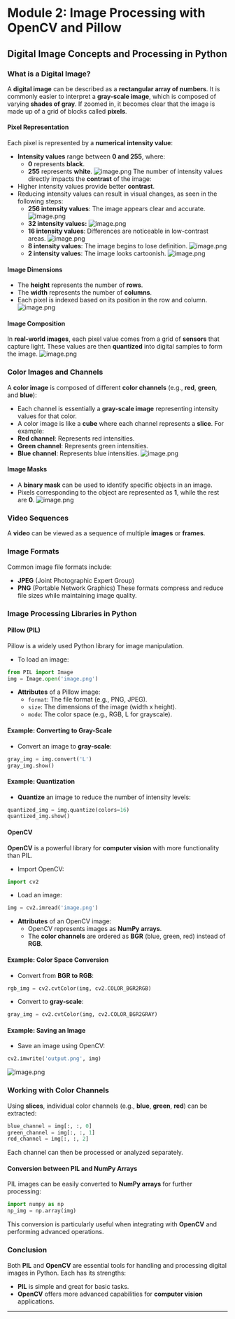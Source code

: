 

# Module 2: Image Processing with OpenCV and Pillow
## Digital Image Concepts and Processing in Python
### What is a Digital Image?
A **digital image** can be described as a **rectangular array of numbers**. It is commonly easier to interpret a **gray-scale image**, which is composed of varying **shades of gray**. If zoomed in, it becomes clear that the image is made up of a grid of blocks called **pixels**.
#### Pixel Representation
Each pixel is represented by a **numerical intensity value**:
- **Intensity values** range between **0 and 255**, where:
	- **0** represents **black**.
	- **255** represents **white**.
![image.png](https://prod-files-secure.s3.us-west-2.amazonaws.com/03e82b26-cccb-4906-bb56-adabcbdc0655/fa1bb4aa-313a-44c2-a7b3-7fa4a8432b08/image.png?X-Amz-Algorithm=AWS4-HMAC-SHA256&X-Amz-Content-Sha256=UNSIGNED-PAYLOAD&X-Amz-Credential=ASIAZI2LB4664WBUUJVI%2F20250128%2Fus-west-2%2Fs3%2Faws4_request&X-Amz-Date=20250128T231343Z&X-Amz-Expires=3600&X-Amz-Security-Token=IQoJb3JpZ2luX2VjEHcaCXVzLXdlc3QtMiJIMEYCIQCoGv%2FvL8Shk3ErOfgrnfWWyCQAit7cseu2F20V%2FEy42wIhAJ2e0lwnJHLnJRV7ZL0jK3LoCnx89HR5Uv0sW%2FT2WTFwKv8DCH8QABoMNjM3NDIzMTgzODA1IgzdE7Z8gZ0GnvuBJQ0q3AOgVsBESuz2C5lpWybGbtPPOVX1oJCuEUI%2FOaCqI%2BNDvXlEFxW7CRk6tD0cZMxu%2FTkLNF8bswzolcrQBwQ8%2F%2BiaL40yOv4Nyu%2BdrfaHP7u1Rk2KCpZy44ZCOxlGv2l4cYenc6AkvPGhL9CfCylONiPKNDeEZjFJVzNVlIewhp40O6HSsoURGnZKTIKNW3oukgm%2FgpVK3%2Fj0WfCH9FtL0i3rX8P%2FH66Rop1%2FZRek6f%2FW8YwbxUdckrW9xKgIZ17xXlBRxweqsQc9q6rdUE9knMW65PZz1Jf8d0OJNoOQVsF8hzBrwPZLcCH4%2BOqe18ZMyg%2Bl3zhWLQ57XxW%2FhGyz6Iywibr8gjX%2BPcY1dTMuQ5ewBndHbTihTCr00qvnfjVLEA0VvUEWiuGUkZMSlcHEwNgk84N%2FzYF07NwA42RPe4mUbe40EQiZ%2Baj12uj4b6yS77fn1xlIXHQR8T8czvrzuKuUDh3NwZz8z%2BhNl5kKac4u9FDvOFnKlKtjccW2XQxzawqadmEcpdzqG1rJKgiITEMhyrc8kH8wMr7RKe1ZUHnevcKkZ%2BAQMQI54JcA5tjuLa3%2BJGKsh7w%2B6rb9C8vHuDkwevyNbK%2Br3nRAtug6Hx76d2sgsYUaCOoOZzOIXTCAseW8BjqkAR84X172S36sjd1DOhhBBgzfOM5B%2FU4gzyx0M%2Bbb2THofeUlV6CDmAgOjx76NgzKHxo61hqUPv9KuGY85cKiLpknTUG1oyco4uF%2FgqP12ignJRpAiCfao6R19BlJm6hOiGGKFuKKXcNSi%2Bt5BdKSQDEiPllsfPFWt%2BOUSdgwhAP%2FBgzKwey9MAJCG8WhnrCnnzumTN2DR5G2T0E4ji1hndgpZ3R7&X-Amz-Signature=b5ce16035d1be3bcd4341afd40b52f35010e510cc7a31bcbd84fa5193b8f8193&X-Amz-SignedHeaders=host&x-id=GetObject)
The number of intensity values directly impacts the **contrast** of the image:
- Higher intensity values provide better **contrast**.
- Reducing intensity values can result in visual changes, as seen in the following steps:
	- **256 intensity values**: The image appears clear and accurate.
![image.png](https://prod-files-secure.s3.us-west-2.amazonaws.com/03e82b26-cccb-4906-bb56-adabcbdc0655/0de7dfb4-99dc-4b87-8932-5165b3c3b775/image.png?X-Amz-Algorithm=AWS4-HMAC-SHA256&X-Amz-Content-Sha256=UNSIGNED-PAYLOAD&X-Amz-Credential=ASIAZI2LB466UWMWO2UY%2F20250128%2Fus-west-2%2Fs3%2Faws4_request&X-Amz-Date=20250128T231343Z&X-Amz-Expires=3600&X-Amz-Security-Token=IQoJb3JpZ2luX2VjEHcaCXVzLXdlc3QtMiJIMEYCIQCIocghhXxCjmLNttT%2F6bWkEtn5CWH74xlHdXn%2BCzdIbAIhAIsNj48qAo78rsovL4y4L%2BgQ9DHbxWTm9dkKgntBC20SKv8DCH8QABoMNjM3NDIzMTgzODA1IgyH4tiDPlhrBQJv4W8q3AN4aZiFey9GxU7rPIMyZRpYSJACmZK01C2ww3DxQiB0TbEYW0myT6G3wh26gJ5FkmzJiJan%2B9hsj1ZZUREcOoCCSh0T1cJQEGVE1SzD1j4VTdIkan6%2Bbyyo89P3z8iqMo9qFqB0xntdNZcHJQpDGMyA7w8ggw6aQRAzThVgsDc%2F0wd6ru8Q66qskWOiZfg4uMuS1Q3XLGHOxfU47QOZNsR5bV3Vv6QxUOCo00lbaykvxzDwdWvKI6IdUD5DGbmu4Ol0wKmn8v5DbVcfzRFxEB0dVOHPDoZp%2FkSJ%2BoRY%2BtxilnMgH5%2BStrOfaaJ26Y9D2Dae5PlZAgvSSohRREog4OqXaRESws3l1tQD5pIjmrMGd0fLufky4o4oUOhiLF5p4sQQdEDTkrHlJfXEwRc%2FkNJUyN2LQ8VNXh%2F7zDhcG7SRW%2F9n0fB8b%2BApm7NGrjikRcBvsAR%2BjJX4XCMrNTVgdl0BaYxW69NK8EFg0IPM8rqcYRkEO87UHqtlPKfDLHwi5vzaCgwkXeN2LLsRRT3JidLBWWdfc%2BnTnckDGRh2Qiwd9vITZAP%2FrKPEvk8ahPEjD8Hk8nF5u4Fchda5lg7laOyMON3P040xx5z6e15BgBZmNB4ycppnxedValElITC0sOW8BjqkAS6ineQlfyx509fxuPUkJ1bbicg0K6sJMNhooKF8HweolMMkngCbmLBOwuQW39FahzqDF5EAxxVsBl6s%2BHbpPFj6mGretC5bShk2%2BlME9TjCWsey2teuqNTupEV48TMkFjoRezktFilWZf8MpWpOBbKXEI02ePU1BAB4fUpn2GBmxZXZFeESvS7D7a3OPxIEN%2FpG47wK%2FnhpAtFcfmAcmwku7MtR&X-Amz-Signature=535ab1c30cc739e76d56bae42adbc5d045b795dfc152c45d47229e0e7f5a119c&X-Amz-SignedHeaders=host&x-id=GetObject)
	- **32 intensity values:**
![image.png](https://prod-files-secure.s3.us-west-2.amazonaws.com/03e82b26-cccb-4906-bb56-adabcbdc0655/7eb81f08-b190-4c5a-ba2b-2a498a15b2c4/image.png?X-Amz-Algorithm=AWS4-HMAC-SHA256&X-Amz-Content-Sha256=UNSIGNED-PAYLOAD&X-Amz-Credential=ASIAZI2LB466UWMWO2UY%2F20250128%2Fus-west-2%2Fs3%2Faws4_request&X-Amz-Date=20250128T231343Z&X-Amz-Expires=3600&X-Amz-Security-Token=IQoJb3JpZ2luX2VjEHcaCXVzLXdlc3QtMiJIMEYCIQCIocghhXxCjmLNttT%2F6bWkEtn5CWH74xlHdXn%2BCzdIbAIhAIsNj48qAo78rsovL4y4L%2BgQ9DHbxWTm9dkKgntBC20SKv8DCH8QABoMNjM3NDIzMTgzODA1IgyH4tiDPlhrBQJv4W8q3AN4aZiFey9GxU7rPIMyZRpYSJACmZK01C2ww3DxQiB0TbEYW0myT6G3wh26gJ5FkmzJiJan%2B9hsj1ZZUREcOoCCSh0T1cJQEGVE1SzD1j4VTdIkan6%2Bbyyo89P3z8iqMo9qFqB0xntdNZcHJQpDGMyA7w8ggw6aQRAzThVgsDc%2F0wd6ru8Q66qskWOiZfg4uMuS1Q3XLGHOxfU47QOZNsR5bV3Vv6QxUOCo00lbaykvxzDwdWvKI6IdUD5DGbmu4Ol0wKmn8v5DbVcfzRFxEB0dVOHPDoZp%2FkSJ%2BoRY%2BtxilnMgH5%2BStrOfaaJ26Y9D2Dae5PlZAgvSSohRREog4OqXaRESws3l1tQD5pIjmrMGd0fLufky4o4oUOhiLF5p4sQQdEDTkrHlJfXEwRc%2FkNJUyN2LQ8VNXh%2F7zDhcG7SRW%2F9n0fB8b%2BApm7NGrjikRcBvsAR%2BjJX4XCMrNTVgdl0BaYxW69NK8EFg0IPM8rqcYRkEO87UHqtlPKfDLHwi5vzaCgwkXeN2LLsRRT3JidLBWWdfc%2BnTnckDGRh2Qiwd9vITZAP%2FrKPEvk8ahPEjD8Hk8nF5u4Fchda5lg7laOyMON3P040xx5z6e15BgBZmNB4ycppnxedValElITC0sOW8BjqkAS6ineQlfyx509fxuPUkJ1bbicg0K6sJMNhooKF8HweolMMkngCbmLBOwuQW39FahzqDF5EAxxVsBl6s%2BHbpPFj6mGretC5bShk2%2BlME9TjCWsey2teuqNTupEV48TMkFjoRezktFilWZf8MpWpOBbKXEI02ePU1BAB4fUpn2GBmxZXZFeESvS7D7a3OPxIEN%2FpG47wK%2FnhpAtFcfmAcmwku7MtR&X-Amz-Signature=b7a8d37affb456ec0ccb1aad26c8ac91728840fb22e89bd46a4b4634c89b4488&X-Amz-SignedHeaders=host&x-id=GetObject)
	- **16 intensity values**: Differences are noticeable in low-contrast areas.
![image.png](https://prod-files-secure.s3.us-west-2.amazonaws.com/03e82b26-cccb-4906-bb56-adabcbdc0655/6bf56d44-9a14-4b7b-98c2-1f00b8630f0c/image.png?X-Amz-Algorithm=AWS4-HMAC-SHA256&X-Amz-Content-Sha256=UNSIGNED-PAYLOAD&X-Amz-Credential=ASIAZI2LB466UWMWO2UY%2F20250128%2Fus-west-2%2Fs3%2Faws4_request&X-Amz-Date=20250128T231343Z&X-Amz-Expires=3600&X-Amz-Security-Token=IQoJb3JpZ2luX2VjEHcaCXVzLXdlc3QtMiJIMEYCIQCIocghhXxCjmLNttT%2F6bWkEtn5CWH74xlHdXn%2BCzdIbAIhAIsNj48qAo78rsovL4y4L%2BgQ9DHbxWTm9dkKgntBC20SKv8DCH8QABoMNjM3NDIzMTgzODA1IgyH4tiDPlhrBQJv4W8q3AN4aZiFey9GxU7rPIMyZRpYSJACmZK01C2ww3DxQiB0TbEYW0myT6G3wh26gJ5FkmzJiJan%2B9hsj1ZZUREcOoCCSh0T1cJQEGVE1SzD1j4VTdIkan6%2Bbyyo89P3z8iqMo9qFqB0xntdNZcHJQpDGMyA7w8ggw6aQRAzThVgsDc%2F0wd6ru8Q66qskWOiZfg4uMuS1Q3XLGHOxfU47QOZNsR5bV3Vv6QxUOCo00lbaykvxzDwdWvKI6IdUD5DGbmu4Ol0wKmn8v5DbVcfzRFxEB0dVOHPDoZp%2FkSJ%2BoRY%2BtxilnMgH5%2BStrOfaaJ26Y9D2Dae5PlZAgvSSohRREog4OqXaRESws3l1tQD5pIjmrMGd0fLufky4o4oUOhiLF5p4sQQdEDTkrHlJfXEwRc%2FkNJUyN2LQ8VNXh%2F7zDhcG7SRW%2F9n0fB8b%2BApm7NGrjikRcBvsAR%2BjJX4XCMrNTVgdl0BaYxW69NK8EFg0IPM8rqcYRkEO87UHqtlPKfDLHwi5vzaCgwkXeN2LLsRRT3JidLBWWdfc%2BnTnckDGRh2Qiwd9vITZAP%2FrKPEvk8ahPEjD8Hk8nF5u4Fchda5lg7laOyMON3P040xx5z6e15BgBZmNB4ycppnxedValElITC0sOW8BjqkAS6ineQlfyx509fxuPUkJ1bbicg0K6sJMNhooKF8HweolMMkngCbmLBOwuQW39FahzqDF5EAxxVsBl6s%2BHbpPFj6mGretC5bShk2%2BlME9TjCWsey2teuqNTupEV48TMkFjoRezktFilWZf8MpWpOBbKXEI02ePU1BAB4fUpn2GBmxZXZFeESvS7D7a3OPxIEN%2FpG47wK%2FnhpAtFcfmAcmwku7MtR&X-Amz-Signature=7a393d5e1b144878ce761792d0a368a441307e91b7a2d8277f8cbb5d7d9b93bd&X-Amz-SignedHeaders=host&x-id=GetObject)
	- **8 intensity values**: The image begins to lose definition.
![image.png](https://prod-files-secure.s3.us-west-2.amazonaws.com/03e82b26-cccb-4906-bb56-adabcbdc0655/cca05878-ca1a-43e0-8bec-1d146756f9ae/image.png?X-Amz-Algorithm=AWS4-HMAC-SHA256&X-Amz-Content-Sha256=UNSIGNED-PAYLOAD&X-Amz-Credential=ASIAZI2LB466UWMWO2UY%2F20250128%2Fus-west-2%2Fs3%2Faws4_request&X-Amz-Date=20250128T231343Z&X-Amz-Expires=3600&X-Amz-Security-Token=IQoJb3JpZ2luX2VjEHcaCXVzLXdlc3QtMiJIMEYCIQCIocghhXxCjmLNttT%2F6bWkEtn5CWH74xlHdXn%2BCzdIbAIhAIsNj48qAo78rsovL4y4L%2BgQ9DHbxWTm9dkKgntBC20SKv8DCH8QABoMNjM3NDIzMTgzODA1IgyH4tiDPlhrBQJv4W8q3AN4aZiFey9GxU7rPIMyZRpYSJACmZK01C2ww3DxQiB0TbEYW0myT6G3wh26gJ5FkmzJiJan%2B9hsj1ZZUREcOoCCSh0T1cJQEGVE1SzD1j4VTdIkan6%2Bbyyo89P3z8iqMo9qFqB0xntdNZcHJQpDGMyA7w8ggw6aQRAzThVgsDc%2F0wd6ru8Q66qskWOiZfg4uMuS1Q3XLGHOxfU47QOZNsR5bV3Vv6QxUOCo00lbaykvxzDwdWvKI6IdUD5DGbmu4Ol0wKmn8v5DbVcfzRFxEB0dVOHPDoZp%2FkSJ%2BoRY%2BtxilnMgH5%2BStrOfaaJ26Y9D2Dae5PlZAgvSSohRREog4OqXaRESws3l1tQD5pIjmrMGd0fLufky4o4oUOhiLF5p4sQQdEDTkrHlJfXEwRc%2FkNJUyN2LQ8VNXh%2F7zDhcG7SRW%2F9n0fB8b%2BApm7NGrjikRcBvsAR%2BjJX4XCMrNTVgdl0BaYxW69NK8EFg0IPM8rqcYRkEO87UHqtlPKfDLHwi5vzaCgwkXeN2LLsRRT3JidLBWWdfc%2BnTnckDGRh2Qiwd9vITZAP%2FrKPEvk8ahPEjD8Hk8nF5u4Fchda5lg7laOyMON3P040xx5z6e15BgBZmNB4ycppnxedValElITC0sOW8BjqkAS6ineQlfyx509fxuPUkJ1bbicg0K6sJMNhooKF8HweolMMkngCbmLBOwuQW39FahzqDF5EAxxVsBl6s%2BHbpPFj6mGretC5bShk2%2BlME9TjCWsey2teuqNTupEV48TMkFjoRezktFilWZf8MpWpOBbKXEI02ePU1BAB4fUpn2GBmxZXZFeESvS7D7a3OPxIEN%2FpG47wK%2FnhpAtFcfmAcmwku7MtR&X-Amz-Signature=cde7888a177573c857b1d09257d5d3546808449221d1bffddae6a213fe70bde6&X-Amz-SignedHeaders=host&x-id=GetObject)
	- **2 intensity values**: The image looks cartoonish.
![image.png](https://prod-files-secure.s3.us-west-2.amazonaws.com/03e82b26-cccb-4906-bb56-adabcbdc0655/12da64d7-6b97-44e0-bc2c-52b9c47ce212/image.png?X-Amz-Algorithm=AWS4-HMAC-SHA256&X-Amz-Content-Sha256=UNSIGNED-PAYLOAD&X-Amz-Credential=ASIAZI2LB466UWMWO2UY%2F20250128%2Fus-west-2%2Fs3%2Faws4_request&X-Amz-Date=20250128T231343Z&X-Amz-Expires=3600&X-Amz-Security-Token=IQoJb3JpZ2luX2VjEHcaCXVzLXdlc3QtMiJIMEYCIQCIocghhXxCjmLNttT%2F6bWkEtn5CWH74xlHdXn%2BCzdIbAIhAIsNj48qAo78rsovL4y4L%2BgQ9DHbxWTm9dkKgntBC20SKv8DCH8QABoMNjM3NDIzMTgzODA1IgyH4tiDPlhrBQJv4W8q3AN4aZiFey9GxU7rPIMyZRpYSJACmZK01C2ww3DxQiB0TbEYW0myT6G3wh26gJ5FkmzJiJan%2B9hsj1ZZUREcOoCCSh0T1cJQEGVE1SzD1j4VTdIkan6%2Bbyyo89P3z8iqMo9qFqB0xntdNZcHJQpDGMyA7w8ggw6aQRAzThVgsDc%2F0wd6ru8Q66qskWOiZfg4uMuS1Q3XLGHOxfU47QOZNsR5bV3Vv6QxUOCo00lbaykvxzDwdWvKI6IdUD5DGbmu4Ol0wKmn8v5DbVcfzRFxEB0dVOHPDoZp%2FkSJ%2BoRY%2BtxilnMgH5%2BStrOfaaJ26Y9D2Dae5PlZAgvSSohRREog4OqXaRESws3l1tQD5pIjmrMGd0fLufky4o4oUOhiLF5p4sQQdEDTkrHlJfXEwRc%2FkNJUyN2LQ8VNXh%2F7zDhcG7SRW%2F9n0fB8b%2BApm7NGrjikRcBvsAR%2BjJX4XCMrNTVgdl0BaYxW69NK8EFg0IPM8rqcYRkEO87UHqtlPKfDLHwi5vzaCgwkXeN2LLsRRT3JidLBWWdfc%2BnTnckDGRh2Qiwd9vITZAP%2FrKPEvk8ahPEjD8Hk8nF5u4Fchda5lg7laOyMON3P040xx5z6e15BgBZmNB4ycppnxedValElITC0sOW8BjqkAS6ineQlfyx509fxuPUkJ1bbicg0K6sJMNhooKF8HweolMMkngCbmLBOwuQW39FahzqDF5EAxxVsBl6s%2BHbpPFj6mGretC5bShk2%2BlME9TjCWsey2teuqNTupEV48TMkFjoRezktFilWZf8MpWpOBbKXEI02ePU1BAB4fUpn2GBmxZXZFeESvS7D7a3OPxIEN%2FpG47wK%2FnhpAtFcfmAcmwku7MtR&X-Amz-Signature=d8bb07b742f882ea21701e3e24b491d64f4ca76162187301ca0bad4bf9a9986f&X-Amz-SignedHeaders=host&x-id=GetObject)
#### Image Dimensions
- The **height** represents the number of **rows**.
- The **width** represents the number of **columns**.
- Each pixel is indexed based on its position in the row and column.
![image.png](https://prod-files-secure.s3.us-west-2.amazonaws.com/03e82b26-cccb-4906-bb56-adabcbdc0655/ff056335-e79e-4491-b508-30cd45b6c194/image.png?X-Amz-Algorithm=AWS4-HMAC-SHA256&X-Amz-Content-Sha256=UNSIGNED-PAYLOAD&X-Amz-Credential=ASIAZI2LB4664WBUUJVI%2F20250128%2Fus-west-2%2Fs3%2Faws4_request&X-Amz-Date=20250128T231343Z&X-Amz-Expires=3600&X-Amz-Security-Token=IQoJb3JpZ2luX2VjEHcaCXVzLXdlc3QtMiJIMEYCIQCoGv%2FvL8Shk3ErOfgrnfWWyCQAit7cseu2F20V%2FEy42wIhAJ2e0lwnJHLnJRV7ZL0jK3LoCnx89HR5Uv0sW%2FT2WTFwKv8DCH8QABoMNjM3NDIzMTgzODA1IgzdE7Z8gZ0GnvuBJQ0q3AOgVsBESuz2C5lpWybGbtPPOVX1oJCuEUI%2FOaCqI%2BNDvXlEFxW7CRk6tD0cZMxu%2FTkLNF8bswzolcrQBwQ8%2F%2BiaL40yOv4Nyu%2BdrfaHP7u1Rk2KCpZy44ZCOxlGv2l4cYenc6AkvPGhL9CfCylONiPKNDeEZjFJVzNVlIewhp40O6HSsoURGnZKTIKNW3oukgm%2FgpVK3%2Fj0WfCH9FtL0i3rX8P%2FH66Rop1%2FZRek6f%2FW8YwbxUdckrW9xKgIZ17xXlBRxweqsQc9q6rdUE9knMW65PZz1Jf8d0OJNoOQVsF8hzBrwPZLcCH4%2BOqe18ZMyg%2Bl3zhWLQ57XxW%2FhGyz6Iywibr8gjX%2BPcY1dTMuQ5ewBndHbTihTCr00qvnfjVLEA0VvUEWiuGUkZMSlcHEwNgk84N%2FzYF07NwA42RPe4mUbe40EQiZ%2Baj12uj4b6yS77fn1xlIXHQR8T8czvrzuKuUDh3NwZz8z%2BhNl5kKac4u9FDvOFnKlKtjccW2XQxzawqadmEcpdzqG1rJKgiITEMhyrc8kH8wMr7RKe1ZUHnevcKkZ%2BAQMQI54JcA5tjuLa3%2BJGKsh7w%2B6rb9C8vHuDkwevyNbK%2Br3nRAtug6Hx76d2sgsYUaCOoOZzOIXTCAseW8BjqkAR84X172S36sjd1DOhhBBgzfOM5B%2FU4gzyx0M%2Bbb2THofeUlV6CDmAgOjx76NgzKHxo61hqUPv9KuGY85cKiLpknTUG1oyco4uF%2FgqP12ignJRpAiCfao6R19BlJm6hOiGGKFuKKXcNSi%2Bt5BdKSQDEiPllsfPFWt%2BOUSdgwhAP%2FBgzKwey9MAJCG8WhnrCnnzumTN2DR5G2T0E4ji1hndgpZ3R7&X-Amz-Signature=c0825bda407fbce0bac2ce427fc2266f1c65df7736e5eea278b60a9ec9b2a40d&X-Amz-SignedHeaders=host&x-id=GetObject)
#### Image Composition
In **real-world images**, each pixel value comes from a grid of **sensors** that capture light. These values are then **quantized** into digital samples to form the image.
![image.png](https://prod-files-secure.s3.us-west-2.amazonaws.com/03e82b26-cccb-4906-bb56-adabcbdc0655/0c721ea0-409b-4d32-b630-a00d6f170d18/image.png?X-Amz-Algorithm=AWS4-HMAC-SHA256&X-Amz-Content-Sha256=UNSIGNED-PAYLOAD&X-Amz-Credential=ASIAZI2LB4664WBUUJVI%2F20250128%2Fus-west-2%2Fs3%2Faws4_request&X-Amz-Date=20250128T231343Z&X-Amz-Expires=3600&X-Amz-Security-Token=IQoJb3JpZ2luX2VjEHcaCXVzLXdlc3QtMiJIMEYCIQCoGv%2FvL8Shk3ErOfgrnfWWyCQAit7cseu2F20V%2FEy42wIhAJ2e0lwnJHLnJRV7ZL0jK3LoCnx89HR5Uv0sW%2FT2WTFwKv8DCH8QABoMNjM3NDIzMTgzODA1IgzdE7Z8gZ0GnvuBJQ0q3AOgVsBESuz2C5lpWybGbtPPOVX1oJCuEUI%2FOaCqI%2BNDvXlEFxW7CRk6tD0cZMxu%2FTkLNF8bswzolcrQBwQ8%2F%2BiaL40yOv4Nyu%2BdrfaHP7u1Rk2KCpZy44ZCOxlGv2l4cYenc6AkvPGhL9CfCylONiPKNDeEZjFJVzNVlIewhp40O6HSsoURGnZKTIKNW3oukgm%2FgpVK3%2Fj0WfCH9FtL0i3rX8P%2FH66Rop1%2FZRek6f%2FW8YwbxUdckrW9xKgIZ17xXlBRxweqsQc9q6rdUE9knMW65PZz1Jf8d0OJNoOQVsF8hzBrwPZLcCH4%2BOqe18ZMyg%2Bl3zhWLQ57XxW%2FhGyz6Iywibr8gjX%2BPcY1dTMuQ5ewBndHbTihTCr00qvnfjVLEA0VvUEWiuGUkZMSlcHEwNgk84N%2FzYF07NwA42RPe4mUbe40EQiZ%2Baj12uj4b6yS77fn1xlIXHQR8T8czvrzuKuUDh3NwZz8z%2BhNl5kKac4u9FDvOFnKlKtjccW2XQxzawqadmEcpdzqG1rJKgiITEMhyrc8kH8wMr7RKe1ZUHnevcKkZ%2BAQMQI54JcA5tjuLa3%2BJGKsh7w%2B6rb9C8vHuDkwevyNbK%2Br3nRAtug6Hx76d2sgsYUaCOoOZzOIXTCAseW8BjqkAR84X172S36sjd1DOhhBBgzfOM5B%2FU4gzyx0M%2Bbb2THofeUlV6CDmAgOjx76NgzKHxo61hqUPv9KuGY85cKiLpknTUG1oyco4uF%2FgqP12ignJRpAiCfao6R19BlJm6hOiGGKFuKKXcNSi%2Bt5BdKSQDEiPllsfPFWt%2BOUSdgwhAP%2FBgzKwey9MAJCG8WhnrCnnzumTN2DR5G2T0E4ji1hndgpZ3R7&X-Amz-Signature=65012eed7469e2e4c9faeb45fe899c9d399702cd4d11409fbbed8bb206fbdb33&X-Amz-SignedHeaders=host&x-id=GetObject)
### Color Images and Channels
A **color image** is composed of different **color channels** (e.g., **red**, **green**, and **blue**):
- Each channel is essentially a **gray-scale image** representing intensity values for that color.
- A color image is like a **cube** where each channel represents a **slice**.
For example:
- **Red channel**: Represents red intensities.
- **Green channel**: Represents green intensities.
- **Blue channel**: Represents blue intensities.
![image.png](https://prod-files-secure.s3.us-west-2.amazonaws.com/03e82b26-cccb-4906-bb56-adabcbdc0655/c0cc17c9-842f-413f-82e8-f3f44278cf74/image.png?X-Amz-Algorithm=AWS4-HMAC-SHA256&X-Amz-Content-Sha256=UNSIGNED-PAYLOAD&X-Amz-Credential=ASIAZI2LB4664WBUUJVI%2F20250128%2Fus-west-2%2Fs3%2Faws4_request&X-Amz-Date=20250128T231343Z&X-Amz-Expires=3600&X-Amz-Security-Token=IQoJb3JpZ2luX2VjEHcaCXVzLXdlc3QtMiJIMEYCIQCoGv%2FvL8Shk3ErOfgrnfWWyCQAit7cseu2F20V%2FEy42wIhAJ2e0lwnJHLnJRV7ZL0jK3LoCnx89HR5Uv0sW%2FT2WTFwKv8DCH8QABoMNjM3NDIzMTgzODA1IgzdE7Z8gZ0GnvuBJQ0q3AOgVsBESuz2C5lpWybGbtPPOVX1oJCuEUI%2FOaCqI%2BNDvXlEFxW7CRk6tD0cZMxu%2FTkLNF8bswzolcrQBwQ8%2F%2BiaL40yOv4Nyu%2BdrfaHP7u1Rk2KCpZy44ZCOxlGv2l4cYenc6AkvPGhL9CfCylONiPKNDeEZjFJVzNVlIewhp40O6HSsoURGnZKTIKNW3oukgm%2FgpVK3%2Fj0WfCH9FtL0i3rX8P%2FH66Rop1%2FZRek6f%2FW8YwbxUdckrW9xKgIZ17xXlBRxweqsQc9q6rdUE9knMW65PZz1Jf8d0OJNoOQVsF8hzBrwPZLcCH4%2BOqe18ZMyg%2Bl3zhWLQ57XxW%2FhGyz6Iywibr8gjX%2BPcY1dTMuQ5ewBndHbTihTCr00qvnfjVLEA0VvUEWiuGUkZMSlcHEwNgk84N%2FzYF07NwA42RPe4mUbe40EQiZ%2Baj12uj4b6yS77fn1xlIXHQR8T8czvrzuKuUDh3NwZz8z%2BhNl5kKac4u9FDvOFnKlKtjccW2XQxzawqadmEcpdzqG1rJKgiITEMhyrc8kH8wMr7RKe1ZUHnevcKkZ%2BAQMQI54JcA5tjuLa3%2BJGKsh7w%2B6rb9C8vHuDkwevyNbK%2Br3nRAtug6Hx76d2sgsYUaCOoOZzOIXTCAseW8BjqkAR84X172S36sjd1DOhhBBgzfOM5B%2FU4gzyx0M%2Bbb2THofeUlV6CDmAgOjx76NgzKHxo61hqUPv9KuGY85cKiLpknTUG1oyco4uF%2FgqP12ignJRpAiCfao6R19BlJm6hOiGGKFuKKXcNSi%2Bt5BdKSQDEiPllsfPFWt%2BOUSdgwhAP%2FBgzKwey9MAJCG8WhnrCnnzumTN2DR5G2T0E4ji1hndgpZ3R7&X-Amz-Signature=0f6526cb76c78f3a314fc80351a11645b68e8d4c6bb5987bae53b35ec926e932&X-Amz-SignedHeaders=host&x-id=GetObject)
#### Image Masks
- A **binary mask** can be used to identify specific objects in an image.
- Pixels corresponding to the object are represented as **1**, while the rest are **0**.
![image.png](https://prod-files-secure.s3.us-west-2.amazonaws.com/03e82b26-cccb-4906-bb56-adabcbdc0655/667eab4d-d19d-4618-81d0-663b6beb002c/image.png?X-Amz-Algorithm=AWS4-HMAC-SHA256&X-Amz-Content-Sha256=UNSIGNED-PAYLOAD&X-Amz-Credential=ASIAZI2LB4664WBUUJVI%2F20250128%2Fus-west-2%2Fs3%2Faws4_request&X-Amz-Date=20250128T231343Z&X-Amz-Expires=3600&X-Amz-Security-Token=IQoJb3JpZ2luX2VjEHcaCXVzLXdlc3QtMiJIMEYCIQCoGv%2FvL8Shk3ErOfgrnfWWyCQAit7cseu2F20V%2FEy42wIhAJ2e0lwnJHLnJRV7ZL0jK3LoCnx89HR5Uv0sW%2FT2WTFwKv8DCH8QABoMNjM3NDIzMTgzODA1IgzdE7Z8gZ0GnvuBJQ0q3AOgVsBESuz2C5lpWybGbtPPOVX1oJCuEUI%2FOaCqI%2BNDvXlEFxW7CRk6tD0cZMxu%2FTkLNF8bswzolcrQBwQ8%2F%2BiaL40yOv4Nyu%2BdrfaHP7u1Rk2KCpZy44ZCOxlGv2l4cYenc6AkvPGhL9CfCylONiPKNDeEZjFJVzNVlIewhp40O6HSsoURGnZKTIKNW3oukgm%2FgpVK3%2Fj0WfCH9FtL0i3rX8P%2FH66Rop1%2FZRek6f%2FW8YwbxUdckrW9xKgIZ17xXlBRxweqsQc9q6rdUE9knMW65PZz1Jf8d0OJNoOQVsF8hzBrwPZLcCH4%2BOqe18ZMyg%2Bl3zhWLQ57XxW%2FhGyz6Iywibr8gjX%2BPcY1dTMuQ5ewBndHbTihTCr00qvnfjVLEA0VvUEWiuGUkZMSlcHEwNgk84N%2FzYF07NwA42RPe4mUbe40EQiZ%2Baj12uj4b6yS77fn1xlIXHQR8T8czvrzuKuUDh3NwZz8z%2BhNl5kKac4u9FDvOFnKlKtjccW2XQxzawqadmEcpdzqG1rJKgiITEMhyrc8kH8wMr7RKe1ZUHnevcKkZ%2BAQMQI54JcA5tjuLa3%2BJGKsh7w%2B6rb9C8vHuDkwevyNbK%2Br3nRAtug6Hx76d2sgsYUaCOoOZzOIXTCAseW8BjqkAR84X172S36sjd1DOhhBBgzfOM5B%2FU4gzyx0M%2Bbb2THofeUlV6CDmAgOjx76NgzKHxo61hqUPv9KuGY85cKiLpknTUG1oyco4uF%2FgqP12ignJRpAiCfao6R19BlJm6hOiGGKFuKKXcNSi%2Bt5BdKSQDEiPllsfPFWt%2BOUSdgwhAP%2FBgzKwey9MAJCG8WhnrCnnzumTN2DR5G2T0E4ji1hndgpZ3R7&X-Amz-Signature=936f4b3f2ffd9a5e603ca8e319314453a36e4cf9843b590c7b9107b334158fb9&X-Amz-SignedHeaders=host&x-id=GetObject)
### Video Sequences
A **video** can be viewed as a sequence of multiple **images** or **frames**.
### Image Formats
Common image file formats include:
- **JPEG** (Joint Photographic Expert Group)
- **PNG** (Portable Network Graphics)
These formats compress and reduce file sizes while maintaining image quality.
### Image Processing Libraries in Python
#### Pillow (PIL)
Pillow is a widely used Python library for image manipulation.
- To load an image:
```python
from PIL import Image
img = Image.open('image.png')
```
- **Attributes** of a Pillow image:
	- `format`: The file format (e.g., PNG, JPEG).
	- `size`: The dimensions of the image (width x height).
	- `mode`: The color space (e.g., RGB, L for grayscale).
#### Example: Converting to Gray-Scale
- Convert an image to **gray-scale**:
```python
gray_img = img.convert('L')
gray_img.show()
```
#### Example: Quantization
- **Quantize** an image to reduce the number of intensity levels:
```python
quantized_img = img.quantize(colors=16)
quantized_img.show()
```
#### OpenCV
**OpenCV** is a powerful library for **computer vision** with more functionality than PIL.
- Import OpenCV:
```python
import cv2
```
- Load an image:
```python
img = cv2.imread('image.png')
```
- **Attributes** of an OpenCV image:
	- OpenCV represents images as **NumPy arrays**.
	- The **color channels** are ordered as **BGR** (blue, green, red) instead of **RGB**.
#### Example: Color Space Conversion
- Convert from **BGR to RGB**:
```python
rgb_img = cv2.cvtColor(img, cv2.COLOR_BGR2RGB)
```
- Convert to **gray-scale**:
```python
gray_img = cv2.cvtColor(img, cv2.COLOR_BGR2GRAY)
```
#### Example: Saving an Image
- Save an image using OpenCV:
```python
cv2.imwrite('output.png', img)
```
![image.png](https://prod-files-secure.s3.us-west-2.amazonaws.com/03e82b26-cccb-4906-bb56-adabcbdc0655/25fcc977-54ea-484c-997e-9b6bd016f347/image.png?X-Amz-Algorithm=AWS4-HMAC-SHA256&X-Amz-Content-Sha256=UNSIGNED-PAYLOAD&X-Amz-Credential=ASIAZI2LB4664WBUUJVI%2F20250128%2Fus-west-2%2Fs3%2Faws4_request&X-Amz-Date=20250128T231343Z&X-Amz-Expires=3600&X-Amz-Security-Token=IQoJb3JpZ2luX2VjEHcaCXVzLXdlc3QtMiJIMEYCIQCoGv%2FvL8Shk3ErOfgrnfWWyCQAit7cseu2F20V%2FEy42wIhAJ2e0lwnJHLnJRV7ZL0jK3LoCnx89HR5Uv0sW%2FT2WTFwKv8DCH8QABoMNjM3NDIzMTgzODA1IgzdE7Z8gZ0GnvuBJQ0q3AOgVsBESuz2C5lpWybGbtPPOVX1oJCuEUI%2FOaCqI%2BNDvXlEFxW7CRk6tD0cZMxu%2FTkLNF8bswzolcrQBwQ8%2F%2BiaL40yOv4Nyu%2BdrfaHP7u1Rk2KCpZy44ZCOxlGv2l4cYenc6AkvPGhL9CfCylONiPKNDeEZjFJVzNVlIewhp40O6HSsoURGnZKTIKNW3oukgm%2FgpVK3%2Fj0WfCH9FtL0i3rX8P%2FH66Rop1%2FZRek6f%2FW8YwbxUdckrW9xKgIZ17xXlBRxweqsQc9q6rdUE9knMW65PZz1Jf8d0OJNoOQVsF8hzBrwPZLcCH4%2BOqe18ZMyg%2Bl3zhWLQ57XxW%2FhGyz6Iywibr8gjX%2BPcY1dTMuQ5ewBndHbTihTCr00qvnfjVLEA0VvUEWiuGUkZMSlcHEwNgk84N%2FzYF07NwA42RPe4mUbe40EQiZ%2Baj12uj4b6yS77fn1xlIXHQR8T8czvrzuKuUDh3NwZz8z%2BhNl5kKac4u9FDvOFnKlKtjccW2XQxzawqadmEcpdzqG1rJKgiITEMhyrc8kH8wMr7RKe1ZUHnevcKkZ%2BAQMQI54JcA5tjuLa3%2BJGKsh7w%2B6rb9C8vHuDkwevyNbK%2Br3nRAtug6Hx76d2sgsYUaCOoOZzOIXTCAseW8BjqkAR84X172S36sjd1DOhhBBgzfOM5B%2FU4gzyx0M%2Bbb2THofeUlV6CDmAgOjx76NgzKHxo61hqUPv9KuGY85cKiLpknTUG1oyco4uF%2FgqP12ignJRpAiCfao6R19BlJm6hOiGGKFuKKXcNSi%2Bt5BdKSQDEiPllsfPFWt%2BOUSdgwhAP%2FBgzKwey9MAJCG8WhnrCnnzumTN2DR5G2T0E4ji1hndgpZ3R7&X-Amz-Signature=ca4c540004ba9826ecd78a1abb4bc68ff1216563c20b1d13c379e86ab6c844dd&X-Amz-SignedHeaders=host&x-id=GetObject)
### Working with Color Channels
Using **slices**, individual color channels (e.g., **blue**, **green**, **red**) can be extracted:
```python
blue_channel = img[:, :, 0]
green_channel = img[:, :, 1]
red_channel = img[:, :, 2]
```
Each channel can then be processed or analyzed separately.
#### Conversion between PIL and NumPy Arrays
PIL images can be easily converted to **NumPy arrays** for further processing:
```python
import numpy as np
np_img = np.array(img)
```
This conversion is particularly useful when integrating with **OpenCV** and performing advanced operations.
### Conclusion
Both **PIL** and **OpenCV** are essential tools for handling and processing digital images in Python. Each has its strengths:
- **PIL** is simple and great for basic tasks.
- **OpenCV** offers more advanced capabilities for **computer vision** applications.
___


